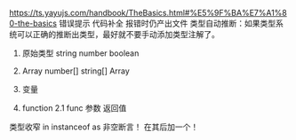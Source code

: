 https://ts.yayujs.com/handbook/TheBasics.html#%E5%9F%BA%E7%A1%80-the-basics
错误提示 代码补全
报错时仍产出文件
类型自动推断：如果类型系统可以正确的推断出类型，最好就不要手动添加类型注解了。

1. 原始类型 string number boolean
2. Array number[] string[] Array<number>


1. 变量
2. function 
2.1 func 参数 返回值

类型收窄
in instanceof as 
非空断言！ 在其后加一个！
